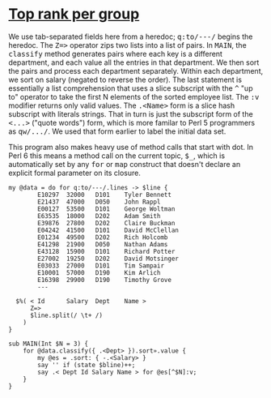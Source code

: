 [1]: http://rosettacode.org/wiki/Top_rank_per_group

# [Top rank per group][1]

We use tab-separated fields here from a heredoc; <tt>q:to/---/</tt> begins the heredoc. The <tt>Z=&gt;</tt> operator zips two lists into a list of pairs.
In <tt>MAIN</tt>, the <tt>classify</tt> method generates pairs where each key is a different department, and each value all the entries in that department. We then sort the pairs and process each department separately. Within each department, we sort on salary (negated to reverse the order). The last statement is essentially a list comprehension that uses a slice subscript with the <tt>^</tt> "up to" operator to take the first N elements of the sorted employee list. The <tt>:v</tt> modifier returns only valid values. The <tt>.&lt;Name&gt;</tt> form is a slice hash subscript with literals strings. That in turn is just the subscript form of the <tt>&lt;...&gt;</tt> ("quote words") form, which is more familar to Perl 5 programmers as
<tt>qw/.../</tt>. We used that form earlier to label the initial data set.



This program also makes heavy use of method calls that start with dot. In Perl&#160;6 this means a method call on the current topic, <tt>$\_</tt>, which is automatically set by any <tt>for</tt> or <tt>map</tt> construct that doesn't declare an explicit formal parameter on its closure.

```perl6
my @data = do for q:to/---/.lines -> $line {
        E10297  32000   D101    Tyler Bennett
        E21437  47000   D050    John Rappl
        E00127  53500   D101    George Woltman
        E63535  18000   D202    Adam Smith
        E39876  27800   D202    Claire Buckman
        E04242  41500   D101    David McClellan
        E01234  49500   D202    Rich Holcomb
        E41298  21900   D050    Nathan Adams
        E43128  15900   D101    Richard Potter
        E27002  19250   D202    David Motsinger
        E03033  27000   D101    Tim Sampair
        E10001  57000   D190    Kim Arlich
        E16398  29900   D190    Timothy Grove
        ---
 
  $%( < Id      Salary  Dept    Name >
      Z=>
      $line.split(/ \t+ /)
    )
}
 
sub MAIN(Int $N = 3) {
    for @data.classify({ .<Dept> }).sort».value {
        my @es = .sort: { -.<Salary> }
        say '' if (state $bline)++;
        say .< Dept Id Salary Name > for @es[^$N]:v;
    }
}
```
